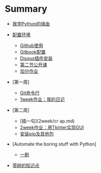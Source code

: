 # Summary

- [我学Python的缘由](start.md)
  
- [配置环境](week/setup.md) 
  
  + [Github使用](week/github.md)
  + [Gitbook配置](week/gitbook.md)
  + [Disqus插件安装](week/disqus.md)
  + [第二节公开课](week/class2nd.md)
  + [加分作业](week/bonus.md)
  
- [第一周]
  
  + [Git命令行](1week/git.md)
  + [1week作业：我的日记](1week/mydiary.md)
  

- [第二周]
  + [插一句](2week/cr ap.md)
  + [2week作业：用Tkinter实现GUI](2week/GUI.md)
  + [安装pip及其他包](2week/pip.md)

- [Automate the boring stuff with Python]
  + [一刷](automate/1st_round.md)
- [零碎的知识点](fragments.md)